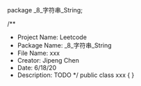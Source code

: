package _8_字符串_String;

/**
 * Project Name: Leetcode
 * Package Name: _8_字符串_String
 * File Name: xxx
 * Creator: Jipeng Chen
 * Date: 6/18/20
 * Description: TODO
 */
public class xxx {
}
